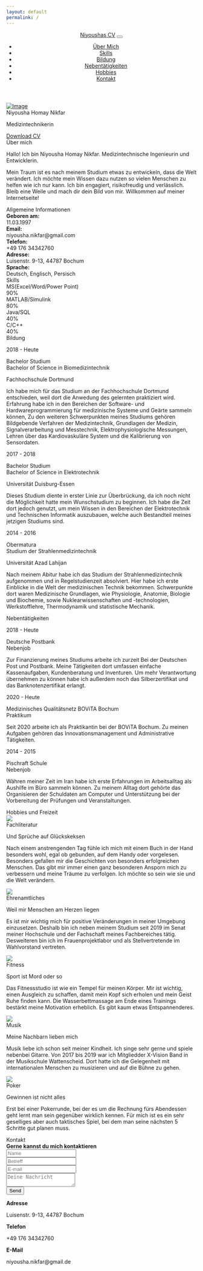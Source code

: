 ```yaml
---
layout: default
permalink: /
---
```


<header>
    <div class="profile-page sidebar-collapse">
      <nav class="navbar navbar-expand-lg fixed-top navbar-transparent bg-primary" color-on-scroll="400">
        <div class="container">
          <div class="navbar-translate"><a class="navbar-brand" href="#" rel="tooltip">Niyoushas CV</a>
            <button class="navbar-toggler navbar-toggler" type="button" data-toggle="collapse" data-target="#navigation"
              aria-controls="navigation" aria-expanded="false" aria-label="Toggle navigation"><span
                class="navbar-toggler-bar bar1"></span><span class="navbar-toggler-bar bar2"></span><span
                class="navbar-toggler-bar bar3"></span></button>
          </div>
          <div class="collapse navbar-collapse justify-content-end" id="navigation">
            <ul class="navbar-nav">
              <li class="nav-item"><a class="nav-link smooth-scroll" href="#about">Über Mich</a></li>
              <li class="nav-item"><a class="nav-link smooth-scroll" href="#skill">Skills</a></li>
              <li class="nav-item"><a class="nav-link smooth-scroll" href="#education">Bildung</a></li>
              <li class="nav-item"><a class="nav-link smooth-scroll" href="#experience">Nebentätigkeiten</a></li>
              <li class="nav-item"><a class="nav-link smooth-scroll" href="#hobbies">Hobbies</a></li>
              <li class="nav-item"><a class="nav-link smooth-scroll" href="#contact">Kontakt</a></li>
              <!--  TODO: Seite übersetzen
              <li>
                <div class="d-flex flex-row justify-content-start ml-3">
                  <div class="p-2">
                    <a href="/en">
                      <img src="images/england-flag-icon.png" style="padding-bottom: 6px" alt="English" />
                    </a>
                  </div>            
                </div>
              </li>
              -->
            </ul>
          </div>
        </div>
      </nav>
    </div>
  </header>
  <div class="page-content">
    <div>
      <div class="profile-page">
        <div class="wrapper">
          <div class="page-header page-header-small" filter-color="green">
            <div class="page-header-image" data-parallax="true" style="background-image: url('images/bg-2.jpg');">
            </div>
            <div class="container">
              <div class="content-center">
                <div class="cc-profile-image"><a href="#"><img src="images/niyousha.jpg" alt="Image" /></a></div>
                <div class="h2 title">Niyousha Homay Nikfar</div>
                <p class="category text-white">Medizintechnikerin</p>
                  <a class="btn btn-primary" href="/download/lebenslauf.pdf" data-aos="zoom-in" data-aos-anchor="data-aos-anchor" target="_blank">Download CV</a>
              </div>
            </div>
          </div>
        </div>
      </div>
      <div class="section" id="about">
        <div class="container">
          <div class="card" data-aos="fade-up" data-aos-offset="10">
            <div class="row">
              <div class="col-lg-6 col-md-12">
                <div class="card-body">
                  <div class="h4 mt-0 title">Über mich</div>
                  <p>Hallo! Ich bin Niyousha Homay Nikfar. Medizintechnische Ingenieurin und Entwicklerin.</p>
                  <p>Mein Traum ist es nach meinem Studium etwas zu entwickeln, dass die Welt verändert. Ich möchte mein
                  Wissen dazu nutzen so vielen Menschen zu helfen wie ich nur kann. Ich bin engagiert, risikofreudig und verlässlich.
                  Bleib eine Weile und mach dir dein Bild von mir. Willkommen auf meiner Internetseite!</p>
                </div>
              </div>
              <div class="col-lg-6 col-md-12">
                <div class="card-body">
                  <div class="h4 mt-0 title">Allgemeine Informationen</div>
                  <div class="row">
                    <div class="col-sm-4"><strong class="text-uppercase">Geboren am:</strong></div>
                    <div class="col-sm-8">11.03.1997</div>
                  </div>
                  <div class="row mt-3">
                    <div class="col-sm-4"><strong class="text-uppercase">Email:</strong></div>
                    <div class="col-sm-8">niyousha.nikfar@gmail.com</div>
                  </div>
                  <div class="row mt-3">
                    <div class="col-sm-4"><strong class="text-uppercase">Telefon:</strong></div>
                    <div class="col-sm-8">+49 176 34342760</div>
                  </div>
                  <div class="row mt-3">
                    <div class="col-sm-4"><strong class="text-uppercase">Adresse:</strong></div>
                    <div class="col-sm-8">Luisenstr. 9-13, 44787 Bochum</div>
                  </div>
                  <div class="row mt-3">
                    <div class="col-sm-4"><strong class="text-uppercase">Sprache:</strong></div>
                    <div class="col-sm-8">Deutsch, Englisch, Persisch</div>
                  </div>
                </div>
              </div>
            </div>
          </div>
        </div>
      </div>
      <div class="section" id="skill">
        <div class="container">
          <div class="h4 text-center mb-4 title">Skills</div>
          <div class="card" data-aos="fade-up" data-aos-anchor-placement="top-bottom">
            <div class="card-body">
              <div class="row">
                <div class="col-md-6">
                  <div class="progress-container progress-primary"><span class="progress-badge">MS(Excel/Word/Power Point)</span>
                    <div class="progress">
                      <div class="progress-bar progress-bar-primary" data-aos="progress-full" data-aos-offset="10"
                        data-aos-duration="2000" role="progressbar" aria-valuenow="60" aria-valuemin="0"
                        aria-valuemax="100" style="width: 90%;"></div><span class="progress-value">90%</span>
                    </div>
                  </div>
                </div>
                <div class="col-md-6">
                  <div class="progress-container progress-primary"><span class="progress-badge">MATLAB/Simulink</span>
                    <div class="progress">
                      <div class="progress-bar progress-bar-primary" data-aos="progress-full" data-aos-offset="10"
                        data-aos-duration="2000" role="progressbar" aria-valuenow="60" aria-valuemin="0"
                        aria-valuemax="100" style="width: 80%;"></div><span class="progress-value">80%</span>
                    </div>
                  </div>
                </div>               
              </div>
              <div class="row">
                <div class="col-md-6">
                  <div class="progress-container progress-primary"><span class="progress-badge">Java/SQL</span>
                    <div class="progress">
                      <div class="progress-bar progress-bar-primary" data-aos="progress-full" data-aos-offset="10"
                        data-aos-duration="2000" role="progressbar" aria-valuenow="60" aria-valuemin="0"
                        aria-valuemax="100" style="width: 40%;"></div><span class="progress-value">40%</span>
                    </div>
                  </div>
                </div>
                 <div class="col-md-6">
                  <div class="progress-container progress-primary"><span class="progress-badge">C/C++</span>
                    <div class="progress">
                      <div class="progress-bar progress-bar-primary" data-aos="progress-full" data-aos-offset="10"
                        data-aos-duration="2000" role="progressbar" aria-valuenow="60" aria-valuemin="0"
                        aria-valuemax="100" style="width: 40%;"></div><span class="progress-value">40%</span>
                    </div>
                  </div>
                </div>
              </div>
            </div>
          </div>
        </div>
      </div>
      <div class="section" id="education">
        <div class="container cc-education">
          <div class="h4 text-center mb-4 title">Bildung</div>
          <div class="card">
            <div class="row">
              <div class="col-md-3 bg-primary" data-aos="fade-right" data-aos-offset="50" data-aos-duration="500">
                <div class="card-body cc-education-header">
                  <p>2018 - Heute</p>
                  <div class="h5">Bachelor Studium</div>
                </div>
              </div>
              <div class="col-md-9" data-aos="fade-left" data-aos-offset="50" data-aos-duration="500">
                <div class="card-body">
                  <div class="h5">Bachelor of Science in Biomedizintechnik</div>
                  <p class="category">Fachhochschule Dortmund</p>
                  <p>Ich habe mich für das Studium an der Fachhochschule Dortmund entschieden, weil dort die Anwedung des gelernten praktiziert wird. Erfahrung habe ich in den Bereichen der Software- und Hardwareprogrammierung für medizinische Systeme und Geärte sammeln können, Zu den weiteren Schwerpunkten meines Studiums gehören Bildgebende Verfahren der Medizintechnik, Grundlagen der Medizin, Signalverarbeitung und Messtechnik, Elektrophysiologische Messungen, Lehren über das Kardiovaskuläre System und die Kalibrierung von Sensordaten. </p>
                </div>
              </div>
            </div>
          </div>
          <div class="card">
            <div class="row">
              <div class="col-md-3 bg-primary" data-aos="fade-right" data-aos-offset="50" data-aos-duration="500">
                <div class="card-body cc-education-header">
                  <p>2017 - 2018</p>
                  <div class="h5">Bachelor Studium</div>
                </div>
              </div>
              <div class="col-md-9" data-aos="fade-left" data-aos-offset="50" data-aos-duration="500">
                <div class="card-body">
                  <div class="h5">Bachelor of Science in Elektrotechnik</div>
                  <p class="category">Universität Duisburg-Essen</p>
                  <p>Dieses Studium diente in erster Linie zur Überbrückung, da ich noch nicht die Möglichkeit hatte mein Wunschstudium zu beginnen. Ich habe die Zeit dort jedoch genutzt, um mein Wissen in den Bereichen der Elektrotechnik und Technischen Informatik auszubauen, welche auch Bestandteil meines jetzigen Studiums sind.</p>
                </div>
              </div>
            </div>
          </div>
          <div class="card">
            <div class="row">
              <div class="col-md-3 bg-primary" data-aos="fade-right" data-aos-offset="50" data-aos-duration="500">
                <div class="card-body cc-education-header">
                  <p>2014 - 2016</p>
                  <div class="h5">Obermatura</div>
                </div>
              </div>
              <div class="col-md-9" data-aos="fade-left" data-aos-offset="50" data-aos-duration="500">
                <div class="card-body">
                  <div class="h5">Studium der Strahlenmedizintechnik</div>
                  <p class="category">Universität Azad Lahijan</p>
                  <p>Nach meinem Abitur habe ich das Studium der Strahlenmedizintechnik aufgenommen und in Regelstudienzeit absolviert. Hier habe ich erste Einblicke in die Welt der medizinischen Technik bekommen. Schwerpunkte dort waren Medizinische Grundlagen, wie Physiologie, Anatomie, Biologie und Biochemie, sowie Nuklearwissenschaften und -technologien, Werkstofflehre, Thermodynamik und statistische Mechanik.</p>
                </div>
              </div>
            </div>
          </div>
        </div>
      </div> 
      <div class="section" id="experience">
        <div class="container cc-experience">
          <div class="h4 text-center mb-4 title">Nebentätigkeiten</div>
          <div class="card">
            <div class="row">
              <div class="col-md-3 bg-primary" data-aos="fade-right" data-aos-offset="50" data-aos-duration="500">
                <div class="card-body cc-experience-header">
                  <p>2018 - Heute</p>
                  <div class="h5">Deutsche Postbank</div>
                </div>
              </div>
              <div class="col-md-9" data-aos="fade-left" data-aos-offset="50" data-aos-duration="500">
                <div class="card-body">
                  <div class="h5">Nebenjob</div>
                  <p>Zur Finanzierung meines Studiums arbeite ich zurzeit Bei der Deutschen Post und Postbank. Meine Tätigkeiten dort umfassen einfache Kassenaufgaben, Kundenberatung und Inventuren. Um mehr Verantwortung übernehmen zu können habe ich außerdem noch das Silberzertifikat und das Banknotenzertifikat erlangt.</p>
                </div>
              </div>
            </div>
          </div>
          <div class="card">
            <div class="row">
              <div class="col-md-3 bg-primary" data-aos="fade-right" data-aos-offset="50" data-aos-duration="500">
                <div class="card-body cc-experience-header">
                  <p>2020 - Heute</p>
                  <div class="h5">Medizinisches Qualitätsnetz BOViTA Bochum</div>
                </div>
              </div>
              <div class="col-md-9" data-aos="fade-left" data-aos-offset="50" data-aos-duration="500">
                <div class="card-body">
                  <div class="h5">Praktikum</div>
                  <p>Seit 2020 arbeite ich als Praktikantin bei der BOViTA Bochum. Zu meinen Aufgaben gehören das Innovationsmanagement und Administrative Tätigkeiten.</p>
                </div>
              </div>
            </div>
          </div>
          <div class="card">
            <div class="row">
              <div class="col-md-3 bg-primary" data-aos="fade-right" data-aos-offset="50" data-aos-duration="500">
                <div class="card-body cc-experience-header">
                  <p>2014 - 2015</p>
                  <div class="h5">Pischraft Schule</div>
                </div>
              </div>
              <div class="col-md-9" data-aos="fade-left" data-aos-offset="50" data-aos-duration="500">
                <div class="card-body">
                  <div class="h5">Nebenjob</div>
                  <p>Währen meiner Zeit im Iran habe ich erste Erfahrungen im Arbeitsalltag als Aushilfe im Büro sammeln können. Zu meinem Alltag dort gehörte das Organisieren der Schuldaten am Computer und Unterstützung bei der Vorbereitung der Prüfungen und Veranstaltungen.</p>
                </div>
              </div>
            </div>
          </div>
        </div>
      </div>
      <div class="section" id="hobbies">
        <div class="container cc-education">
          <div class="h4 text-center mb-4 title">Hobbies und Freizeit</div>
          <div class="card">
            <div class="row">
              <div class="col-md-3" data-aos="fade-right" data-aos-offset="50" data-aos-duration="500">
                <div class="card-body cc-education-header hobbie-image">
                  <img src="images/book-image.png">
                </div>
              </div>
              <div class="col-md-9" data-aos="fade-left" data-aos-offset="50" data-aos-duration="500">
                <div class="card-body">
                  <div class="h5">Fachliteratur</div>
                  <p class="category">Und Sprüche auf Glückskeksen</p>
                  <p>Nach einem anstrengenden Tag fühle ich mich mit einem Buch in der Hand besonders wohl, egal ob gebunden, auf dem Handy oder vorgelesen. Besonders gefallen mir die Geschichten von besonders erfolgreichen Menschen. Das gibt mir immer einen ganz besonderen Ansporn mich zu verbessern und meine Träume zu verfolgen. Ich möchte so sein wie sie und die Welt verändern.</p>
                </div>
              </div>
            </div>
          </div>
          <div class="card">
            <div class="row">
              <div class="col-md-3" data-aos="fade-right" data-aos-offset="50" data-aos-duration="500">
                <div class="card-body cc-education-header hobbie-image">
                  <img src="images/conference-image.png">
                </div>
              </div>
              <div class="col-md-9" data-aos="fade-left" data-aos-offset="50" data-aos-duration="500">
                <div class="card-body">
                  <div class="h5">Ehrenamtliches</div>
                  <p class="category">Weil mir Menschen am Herzen liegen</p>
                  <p>Es ist mir wichtig mich für positive Veränderungen in meiner Umgebung einzusetzen. Deshalb bin ich neben meinem Studium seit 2019 im Senat meiner Hochschule und der Fachschaft meines Fachbereiches tätig. Desweiteren bin ich im Frauenprojektlabor und als Stellvertretende im Wahlvorstand vertreten.</p>
                </div>
              </div>
            </div>
          </div>
          <div class="card">
            <div class="row">
              <div class="col-md-3" data-aos="fade-right" data-aos-offset="50" data-aos-duration="500">
                <div class="card-body cc-education-header hobbie-image">
                  <img src="images/fitness-image.png">
                </div>
              </div>
              <div class="col-md-9" data-aos="fade-left" data-aos-offset="50" data-aos-duration="500">
                <div class="card-body">
                  <div class="h5">Fitness</div>
                  <p class="category">Sport ist Mord oder so</p>
                  <p>Das Fitnessstudio ist wie ein Tempel für meinen Körper. Mir ist wichtig, einen Ausgleich zu schaffen, damit mein Kopf sich erholen und mein Geist Ruhe finden kann. Die Wasserbettmassage am Ende eines Trainings bestärkt meine Motivation erheblich. Es gibt kaum etwas Entspannenderes.</p>
                </div>
              </div>
            </div>
          </div>
          <div class="card">
            <div class="row">
              <div class="col-md-3" data-aos="fade-right" data-aos-offset="50" data-aos-duration="500">
                <div class="card-body cc-education-header hobbie-image">
                  <img src="images/guitar-image.png">
                </div>
              </div>
              <div class="col-md-9" data-aos="fade-left" data-aos-offset="50" data-aos-duration="500">
                <div class="card-body">
                  <div class="h5">Musik</div>
                  <p class="category">Meine Nachbarn lieben mich</p>
                  <p>Musik liebe ich schon seit meiner Kindheit. Ich singe sehr gerne und spiele nebenbei Gitarre. Von 2017 bis 2019 war ich Mitgliedder X-Vision Band in der Musikschule Wattenscheid. Dort hatte ich die Gelegenheit mit internationalen Menschen zu musizieren und auf die Bühne zu gehen.</p>
                </div>
              </div>
            </div>
          </div>
          <div class="card">
            <div class="row">
              <div class="col-md-3" data-aos="fade-right" data-aos-offset="50" data-aos-duration="500">
                <div class="card-body cc-education-header hobbie-image">
                  <img src="images/poker-image.png">
                </div>
              </div>
              <div class="col-md-9" data-aos="fade-left" data-aos-offset="50" data-aos-duration="500">
                <div class="card-body">
                  <div class="h5">Poker</div>
                  <p class="category">Gewinnen ist nicht alles</p>
                  <p>Erst bei einer Pokerrunde, bei der es um die Rechnung fürs Abendessen geht lernt man sein gegenüber wirklich kennen. Für mich ist es ein sehr geselliges aber auch taktisches Spiel, bei dem man seine nächsten 5 Schritte gut planen muss.</p>
                </div>
              </div>
            </div>
          </div>
        </div>
      </div>     
      <div class="section" id="contact">
          <div class="container">
            <div class="cc-contact">
              <div class="row">
                <div class="col-md-12">
                  <div class="card mb-0" data-aos="zoom-in">
                    <div class="h4 text-center title">Kontakt</div>
                    <div class="row">
                      <div class="col-md-6">
                        <div class="card-body">
                          <form action="https://formspree.io/f/mzbkevqn" method="POST">
                            <div class="p pb-3"><strong>Gerne kannst du mich kontaktieren</strong>
                            </div>
                            <div class="row mb-3">
                              <div class="col">
                                <div class="input-group"><span class="input-group-addon"><i
                                      class="fa fa-user-circle"></i></span>
                                  <input class="form-control" type="text" name="name" placeholder="Name"
                                    required="required" />
                                </div>
                              </div>
                            </div>
                            <div class="row mb-3">
                              <div class="col">
                                <div class="input-group"><span class="input-group-addon"><i
                                      class="fa fa-file-text"></i></span>
                                  <input class="form-control" type="text" name="Subject" placeholder="Betreff"
                                    required="required" />
                                </div>
                              </div>
                            </div>
                            <div class="row mb-3">
                              <div class="col">
                                <div class="input-group"><span class="input-group-addon"><i
                                      class="fa fa-envelope"></i></span>
                                  <input class="form-control" type="email" name="_replyto" placeholder="E-mail"
                                    required="required" />
                                </div>
                              </div>
                            </div>
                            <div class="row mb-3">
                              <div class="col">
                                <div class="form-group">
                                  <textarea class="form-control" name="message" placeholder="Deine Nachricht"
                                    required="required"></textarea>
                                </div>
                              </div>
                            </div>
                            <div class="row">
                              <div class="col">
                                <button class="btn btn-info" type="submit">Send</button>
                              </div>
                            </div>
                          </form>
                        </div>
                      </div>
                      <div class="col-md-6">
                        <div class="card-body">
                          <p class="mb-0"><strong>Adresse </strong></p>
                          <p class="pb-2">Luisenstr. 9-13, 44787 Bochum</p>
                          <p class="mb-0"><strong>Telefon</strong></p>
                          <p class="pb-2">+49 176 34342760</p>
                          <p class="mb-0"><strong>E-Mail</strong></p>
                          <p>niyousha.nikfar@gmail.de</p>
                        </div>
                      </div>
                    </div>
                  </div>
                </div>
              </div>
            </div>
          </div>
      </div>
    </div>
  </div>
  <footer class="footer">
    
  </footer>


  <script src="js/core/jquery.3.2.1.min.js"></script>
  <script src="js/core/popper.min.js"></script>
  <script src="js/core/bootstrap.min.js"></script>
  <script src="js/now-ui-kit.js?v=1.1.0"></script>
  <script src="js/aos.js"></script>
  <script src="scripts/main.js"></script>